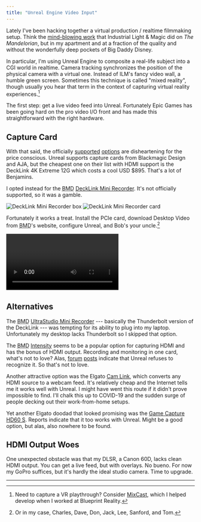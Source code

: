```yaml
---
title: "Unreal Engine Video Input"
---
```


Lately I've been hacking together a virtual production / realtime filmmaking setup. Think the [mind-blowing work](https://www.youtube.com/watch?v=gUnxzVOs3rk) that Industrial Light & Magic did on *The Mandelorian*, but in my apartment and at a fraction of the quality and without the wonderfully deep pockets of Big Daddy Disney.

In particular, I'm using Unreal Engine to composite a real-life subject into a CGI world in realtime. Camera tracking synchronizes the position of the physical camera with a virtual one. Instead of ILM's fancy video wall, a humble green screen. Sometimes this technique is called "mixed reality", though usually you hear that term in the context of capturing virtual reality experiences.[^1]

The first step: get a live video feed into Unreal. Fortunately Epic Games has been going hard on the pro video I/O front and has made this straightforward with the right hardware.

## Capture Card

With that said, the officially [supported](https://docs.unrealengine.com/en-US/Engine/ProVideoIO/BlackmagicIOReference/index.html) [options](https://docs.unrealengine.com/en-US/Engine/ProVideoIO/AJAIOReference/index.html) are disheartening for the price conscious.
Unreal supports capture cards from Blackmagic Design and AJA, but the cheapest one on their list with HDMI support is the DeckLink 4K Extreme 12G which costs a cool USD $895. That's a lot of Benjamins.

I opted instead for the <abbr title="Blackmagic Design">BMD</abbr> [DeckLink Mini
Recorder](https://www.blackmagicdesign.com/products/decklink/techspecs/W-DLK-06). It's not officially supported, so it was a gamble.

<img alt="DeckLink Mini Recorder box" srcset="/images/decklink-mini-recorder-box.jpg 1x, /images/decklink-mini-recorder-box@2x.jpg 2x" src="/images/decklink-mini-recorder-box.jpg">

<img alt="DeckLink Mini Recorder card" srcset="/images/decklink-mini-recorder-card.jpg 1x, /images/decklink-mini-recorder-card@2x.jpg 2x" src="/images/decklink-mini-recorder-card.jpg">

Fortunately it works a treat. Install the PCIe card, download Desktop Video from <abbr title="Blackmagic Design">BMD</abbr>'s website, configure Unreal, and Bob's your uncle.[^2]

<video controls src="/videos/unreal-video-input.mp4"></video>

## Alternatives

The <abbr title="Blackmagic Design">BMD</abbr> [UltraStudio Mini Recorder](https://www.blackmagicdesign.com/products/ultrastudio/techspecs/W-DLUS-04) --- basically the Thunderbolt version of the DeckLink --- was tempting for its ability to plug into my laptop. Unfortunately my desktop lacks Thunderbolt so I skipped that option.

The <abbr title="Blackmagic Design">BMD</abbr> [Intensity](https://www.blackmagicdesign.com/products/intensitypro4k/techspecs/W-INT-05) seems to be a popular option for capturing HDMI and has the bonus of HDMI output. Recording and monitoring in one card, what's not to love? Alas, [forum](https://forums.unrealengine.com/unreal-engine/feedback-for-epic/1655497-hdmi-video-capture-card-support-for-virtual-production) [posts](https://forums.unrealengine.com/community/general-discussion/1646571-video-capture-cards-not-working-supported-help) indicate that Unreal refuses to recognize it. So that's not to love.

Another attractive option was the Elgato [Cam Link](https://www.elgato.com/en/gaming/cam-link-4k), which converts any HDMI source to a webcam feed. It's relatively cheap and the Internet tells me it works well with Unreal. I might have went this route if it didn't prove impossible to find. I'll chalk this up to COVID-19 and the sudden surge of people decking out their work-from-home setups.

Yet another Elgato doodad that looked promising was the [Game Capture HD60
S](https://www.elgato.com/en/gaming/game-capture-hd60-s). Reports indicate that it too works with Unreal. Might be a good option, but alas, also nowhere to be found.

## HDMI Output Woes

One unexpected obstacle was that my DLSR, a Canon 60D, lacks clean HDMI output. You can get a live feed, but with overlays. No bueno. For now my GoPro suffices, but it's hardly the ideal studio camera. Time to upgrade.

---

[^1]: Need to capture a VR playthrough? Consider [MixCast](https://mixcast.me), which I helped develop when I worked at Blueprint Reality.

[^2]: Or in my case, Charles, Dave, Don, Jack, Lee, Sanford, and Tom.

